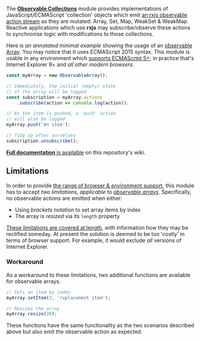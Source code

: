 The **[Observable Collections](https://www.npmjs.com/package/rxjs-observable-collections)** module provides implementations of JavaScript/ECMAScript 'collection' objects which emit [an rxjs observable action stream] as they are mutated: Array, Set, Map, WeakSet & WeakMap.  Reactive applications which use **rxjs** may subscribe/observe these actions to synchronise logic with modifications to those collections.

Here is *an annotated minimal example* showing the usage of an [observable Array]. You may notice that it uses ECMAScript 2015 syntax.  This module is usable in any environment which [supports ECMAScript 5+]; in practice that's Internet Explorer 9+ and *all other modern browsers*.


```js
const myArray = new ObservableArray();

// Immediately, the initial (empty) state
// of the array will be logged
const subscription = myArray.actions
    .subscribe(action => console.log(action));

// As the item is pushed, a 'push' action
// will also be logged
myArray.push('An item');

// Tidy up after ourselves
subscription.unsubscribe();
```

[**Full documentation** is available] on this repository's wiki.

[an rxjs observable action stream]: https://rxjs-dev.firebaseapp.com/
[observable Array]: https://github.com/csf-dev/rxjs-observable-collections/wiki/ObservableArray
[observable arrays]: https://github.com/csf-dev/rxjs-observable-collections/wiki/ObservableArray
[supports ECMAScript 5+]: https://github.com/csf-dev/rxjs-observable-collections/wiki#browserenvironment-support
[**Full documentation** is available]: https://github.com/csf-dev/rxjs-observable-collections/wiki

## Limitations
In order to provide [the range of browser & environment support], this module has to accept *two limitations, applicable to [observable arrays]*.  Specifically, no observable actions are emitted when either:

* Using *brackets notation* to set array items by index
* The array is *resized* via its `length` property

[These limitations are covered at length], with information how they may be rectified someday.  At present the solution is deemed to be too 'costly' in terms of browser support.  For example, it would exclude *all* versions of Internet Explorer.

[the range of browser & environment support]: https://github.com/csf-dev/rxjs-observable-collections/wiki#browserenvironment-support
[These limitations are covered at length]: https://github.com/csf-dev/rxjs-observable-collections/issues/4

### Workaround
As a workaround to these limitations, two additional functions are available for observable arrays.

```js
// Sets an item by index
myArray.setItem(3, 'replacement item');

// Resizes the array
myArray.resize(20);
```

These functions have the same functionality as the two scenarios described above but also emit the observable action as expected.
